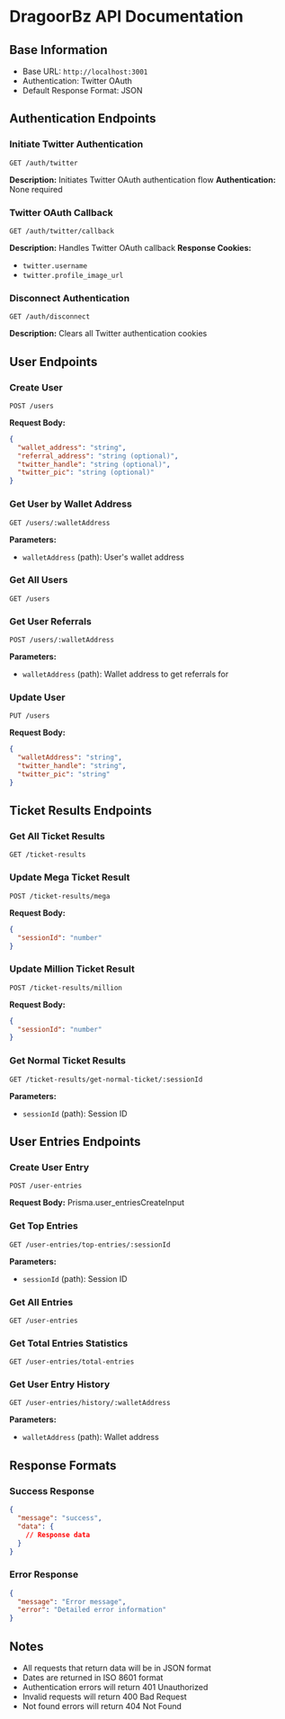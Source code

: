 # DragoorBz API Documentation

## Base Information
- Base URL: `http://localhost:3001`
- Authentication: Twitter OAuth
- Default Response Format: JSON

## Authentication Endpoints

### Initiate Twitter Authentication 
```http
GET /auth/twitter
```
**Description:** Initiates Twitter OAuth authentication flow
**Authentication:** None required

### Twitter OAuth Callback
```http
GET /auth/twitter/callback
```
**Description:** Handles Twitter OAuth callback
**Response Cookies:**
- `twitter.username`
- `twitter.profile_image_url`

### Disconnect Authentication
```http
GET /auth/disconnect
```
**Description:** Clears all Twitter authentication cookies

## User Endpoints

### Create User
```http
POST /users
```
**Request Body:**
```json
{
  "wallet_address": "string",
  "referral_address": "string (optional)",
  "twitter_handle": "string (optional)",
  "twitter_pic": "string (optional)"
}
```

### Get User by Wallet Address
```http
GET /users/:walletAddress
```
**Parameters:**
- `walletAddress` (path): User's wallet address

### Get All Users
```http
GET /users
```

### Get User Referrals
```http
POST /users/:walletAddress
```
**Parameters:**
- `walletAddress` (path): Wallet address to get referrals for

### Update User
```http
PUT /users
```
**Request Body:**
```json
{
  "walletAddress": "string",
  "twitter_handle": "string",
  "twitter_pic": "string"
}
```

## Ticket Results Endpoints

### Get All Ticket Results
```http
GET /ticket-results
```

### Update Mega Ticket Result
```http
POST /ticket-results/mega
```
**Request Body:**
```json
{
  "sessionId": "number"
}
```

### Update Million Ticket Result
```http
POST /ticket-results/million
```
**Request Body:**
```json
{
  "sessionId": "number"
}
```

### Get Normal Ticket Results
```http
GET /ticket-results/get-normal-ticket/:sessionId
```
**Parameters:**
- `sessionId` (path): Session ID

## User Entries Endpoints

### Create User Entry
```http
POST /user-entries
```
**Request Body:** Prisma.user_entriesCreateInput

### Get Top Entries
```http
GET /user-entries/top-entries/:sessionId
```
**Parameters:**
- `sessionId` (path): Session ID

### Get All Entries
```http
GET /user-entries
```

### Get Total Entries Statistics
```http
GET /user-entries/total-entries
```

### Get User Entry History
```http
GET /user-entries/history/:walletAddress
```
**Parameters:**
- `walletAddress` (path): Wallet address

## Response Formats

### Success Response
```json
{
  "message": "success",
  "data": {
    // Response data
  }
}
```

### Error Response
```json
{
  "message": "Error message",
  "error": "Detailed error information"
}
```

## Notes
- All requests that return data will be in JSON format
- Dates are returned in ISO 8601 format
- Authentication errors will return 401 Unauthorized
- Invalid requests will return 400 Bad Request
- Not found errors will return 404 Not Found